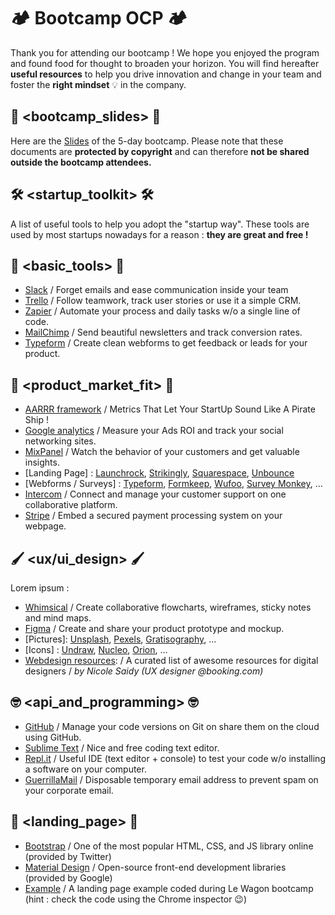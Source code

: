 # 🏕️ Bootcamp OCP 🏕️

Thank you for attending our bootcamp ! We hope you enjoyed the program and found food for thought to broaden your horizon. You will find hereafter **useful resources** to help you drive innovation and change in your team and foster the **right mindset** 💡 in the company.

## 📖 <bootcamp_slides> 📖

Here are the [Slides](https://drive.google.com/drive/folders/1lqrrD3rNt_RhK162fmWDR2nCo0M60KA7) of the 5-day bootcamp. Please note that these documents are **protected by copyright** and can therefore **not be shared outside the bootcamp attendees.**


## 🛠️ <startup_toolkit> 🛠️

A list of useful tools to help you adopt the "startup way". These tools are used by most startups nowadays for a reason : **they are great and free !**

## 💼 <basic_tools> 💼

  * [Slack](https://slack.com) / Forget emails and ease communication inside your team
  * [Trello](https://trello.com) / Follow teamwork, track user stories or use it a simple CRM.
  * [Zapier](https://zapier.com) / Automate your process and daily tasks w/o a single line of code.
  * [MailChimp](https://mailchimp.com) / Send beautiful newsletters and track conversion rates.
  * [Typeform](https://typeform.com) / Create clean webforms to get feedback or leads for your product.

## 🛒 <product_market_fit> 🛒

  * [AARRR framework](https://medium.com/@ms.mbalke/aarrr-framework-metrics-that-let-your-startup-sound-like-a-pirate-ship-e91d4082994b) / Metrics That Let Your StartUp Sound Like A Pirate Ship !
  * [Google analytics](https://analytics.google.com) / Measure your Ads ROI and track your social networking sites.
  * [MixPanel](https://mixpanel.com) / Watch the behavior of your customers and get valuable insights.
  * [Landing Page] : [Launchrock](https://www.launchrock.com), [Strikingly](https://www.strikingly.com), [Squarespace](https://squarespace.com), [Unbounce](https://unbounce.com)
  * [Webforms / Surveys] : [Typeform](https://typeform.com), [Formkeep](https://formkeep.com), [Wufoo](https://www.wufoo.com), [Survey Monkey](https://surveymonkey.com), ...
  * [Intercom](https://intercom.com) / Connect and manage your customer support on one collaborative platform.
  * [Stripe](https://stripe.com) / Embed a secured payment processing system on your webpage.

## 🖌️ <ux/ui_design> 🖌️

Lorem ipsum :
  * [Whimsical](https://whimsical.com) / Create collaborative flowcharts, wireframes, sticky notes and mind maps.
  * [Figma](https://figma.com) / Create and share your product prototype and mockup.
  * [Pictures]: [Unsplash](https://unsplash.com), [Pexels](https://pexels.com), [Gratisography](https://gratisography.com), ...
  * [Icons] : [Undraw](https://undraw.co), [Nucleo](https://nucleoapp.com), [Orion](https://orioniconlibrary.com), ...
  * [Webdesign resources](https://github.com/nicolesaidy/awesome-web-design#colors): / A curated list of awesome resources for digital designers / *by Nicole Saidy (UX designer @booking.com)*

## 🤓 <api_and_programming> 🤓

  * [GitHub](https://github.com) / Manage your code versions on Git on share them on the cloud using GitHub.
  * [Sublime Text](https://sublimetext.com) / Nice and free coding text editor.
  * [Repl.it](https://repl.it) / Useful IDE (text editor + console) to test your code w/o installing a software on your computer.
  * [GuerrillaMail](https://guerrillamail.com) / Disposable temporary email address to prevent spam on your corporate email.

## 🛬 <landing_page> 🛬

  * [Bootstrap](https://getbootstrap.com) / One of the most popular HTML, CSS, and JS library online (provided by Twitter)
  * [Material Design](https://material.io/) / Open-source front-end development libraries (provided by Google)
  * [Example](https://arthur-littm.github.io/startup-landing) / A landing page example coded during Le Wagon bootcamp (hint : check the code using the Chrome inspector 😉)
